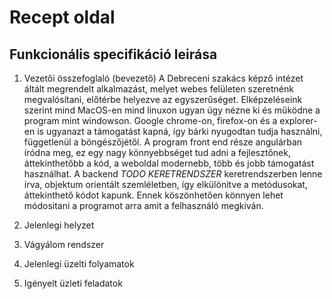 # Recept oldal

Funkcionális specifikáció leirása
---
1. Vezetői összefoglaló (bevezető)
	A Debreceni szakács képző intézet áltált megrendelt alkalmazást, melyet webes felületen szeretnénk megvalósítani, előtérbe helyezve az egyszerűséget. Elképzeléseink szerint mind MacOS-en mind linuxon ugyan úgy nézne ki és működne a program mint windowson.
    Google chrome-on, firefox-on és a explorer-en is ugyanazt a támogatást kapná, így bárki nyugodtan tudja használni, függetlenül a böngészőjétől.
    A program front end része angulárban íródna meg, ez egy nagy könnyebbséget tud adni a fejlesztőnek, áttekinthetőbb a kód, a weboldal modernebb, több és jobb támogatást használhat.
    A backend *TODO KERETRENDSZER* keretrendszerben lenne írva, objektum orientált szemléletben, így elkülönitve a metódusokat, áttekinthető kódot kapunk. Ennek köszönhetően könnyen lehet módositani a programot arra amit a felhasználó megkiván.

2. Jelenlegi helyzet

3. Vágyálom rendszer

4. Jelenlegi üzelti folyamatok
	
5. Igényelt üzleti feladatok 
	
